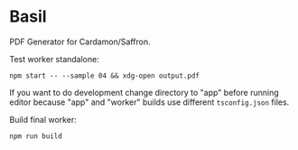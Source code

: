 Basil
=====

PDF Generator for Cardamon/Saffron.

Test worker standalone:
```
npm start -- --sample 04 && xdg-open output.pdf
```

If you want to do development change directory to "app" before running editor
because "app" and "worker" builds use different `tsconfig.json` files.

Build final worker:
```
npm run build
```
